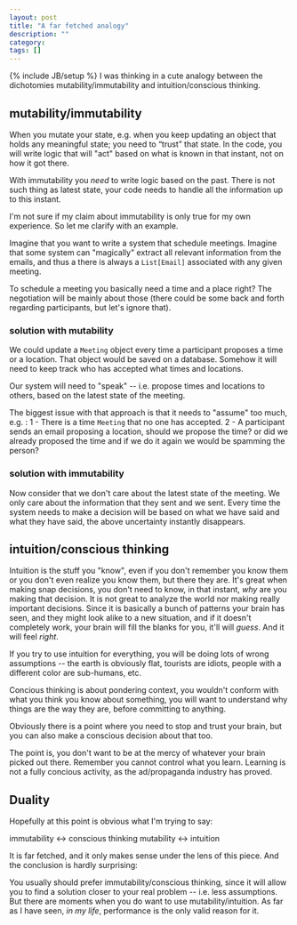 ```yaml
---
layout: post
title: "A far fetched analogy"
description: ""
category: 
tags: []
---
```

{% include JB/setup %}
I was thinking in a cute analogy between the dichotomies mutability/immutability and intuition/conscious thinking.


## mutability/immutability

When you mutate your state, e.g. when you keep updating an object that holds any meaningful state; you need to “trust” that state. In the code, you will write logic that will "act" based on what is known in that instant, not on how it got there.

With immutability you *need* to write logic based on the past. There is not such thing as latest state, your code needs to handle all the information up to this instant.

I'm not sure if my claim about immutability is only true for my own experience. So let me clarify with an example.

Imagine that you want to write a system that schedule meetings. Imagine that some system can "magically" extract all relevant information from the emails, and thus a there is always a `List[Email]` associated with any given meeting.

To schedule a meeting you basically need a time and a place right? The negotiation will be mainly about those (there could be some back and forth regarding participants, but let's ignore that). 

### solution with mutability
We could update a `Meeting` object every time a participant proposes a time or a location. That object would be saved on a database. Somehow it will need to keep track who has accepted what times and locations.

Our system will need to "speak" -- i.e. propose times and locations to others, based on the latest state of the meeting. 

The biggest issue with that approach is that it needs to "assume" too much, e.g. :
1 - There is a time `Meeting` that no one has accepted.
2 - A participant sends an email proposing a location, should we propose the time? or did we already proposed the time and if we do it again we would be spamming the person?

### solution with immutability
Now consider that we don't care about the latest state of the meeting. We only care about the information that they sent and we sent. Every time the system needs to make a decision will be based on what we have said and what they have said, the above uncertainty instantly disappears.

## intuition/conscious thinking

Intuition is the stuff you "know", even if you don't remember you know them or you don't even realize you know them, but there they are. It's great when making snap decisions, you don't need to know, in that instant, _why_ are you making that decision. It is not great to analyze the world nor making really important decisions. Since it is basically a bunch of patterns your brain has seen, and they might look alike to a new situation, and if it doesn't completely work, your brain will fill the blanks for you, it'll will _guess_. And it will feel *right*.

If you try to use intuition for everything, you will be doing lots of wrong assumptions -- the earth is obviously flat, tourists are idiots, people with a different color are sub-humans, etc.

Concious thinking is about pondering context, you wouldn't conform with what you think you know about something, you will want to understand why things are the way they are, before committing to anything.

Obviously there is a point where you need to stop and trust your brain, but you can also make a conscious decision about that too. 

The point is, you don't want to be at the mercy of whatever your brain picked out there. Remember you cannot control what you learn. Learning is not a fully concious activity, as the ad/propaganda industry has proved.

## Duality

Hopefully at this point is obvious what I'm trying to say:

immutability <-> conscious thinking
mutability <-> intuition

It is far fetched, and it only makes sense under the lens of this piece. And the conclusion is hardly surprising:

You usually should prefer immutability/conscious thinking, since it will allow you to find a solution closer to your real problem -- i.e. less assumptions. But there are moments when you do want to use mutability/intuition. As far as I have seen, _in my life_, performance is the only valid reason for it.



